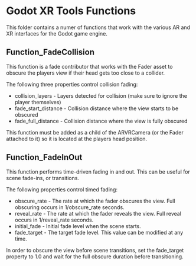 # Godot XR Tools Functions
This folder contains a numer of functions that work with the various AR and XR interfaces for the Godot game engine.

## Function_FadeCollision
This function is a fade contributor that works with the Fader asset to obscure the players view if their head gets too close to a collider.

The following three properties control collision fading:
- collision_layers - Layers detected for collision (make sure to ignore the player themselves)
- fade_start_distance - Collision distance where the view starts to be obscured
- fade_full_distance - Collision distance where the view is fully obscured

This function must be added as a child of the ARVRCamera (or the Fader attached to it) so it is located at the players head position. 

## Function_FadeInOut
This function performs time-driven fading in and out. This can be useful for scene fade-ins, or transitions.

The following properties control timed fading:
- obscure_rate - The rate at which the fader obscures the view. Full obscuring occurs in 1/obscure_rate seconds.
- reveal_rate - The rate at which the fader reveals the view. Full reveal occurs in 1/reveal_rate seconds.
- initial_fade - Initial fade level when the scene starts.
- fade_target - The target fade level. This value can be modified at any time.

In order to obscure the view before scene transitions, set the fade_target property to 1.0 and wait for the full obscure duration before transitioning.